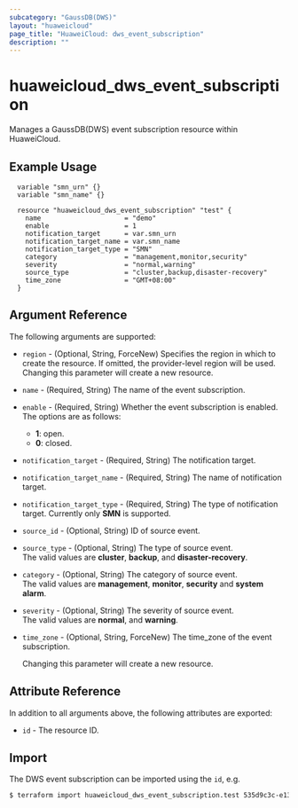 ```yaml
---
subcategory: "GaussDB(DWS)"
layout: "huaweicloud"
page_title: "HuaweiCloud: dws_event_subscription"
description: ""
---
```


# huaweicloud_dws_event_subscription

Manages a GaussDB(DWS) event subscription resource within HuaweiCloud.  

## Example Usage

```hcl
  variable "smn_urn" {}
  variable "smn_name" {}

  resource "huaweicloud_dws_event_subscription" "test" {
    name                     = "demo"
    enable                   = 1
    notification_target      = var.smn_urn
    notification_target_name = var.smn_name
    notification_target_type = "SMN"
    category                 = "management,monitor,security"
    severity                 = "normal,warning"
    source_type              = "cluster,backup,disaster-recovery"
    time_zone                = "GMT+08:00"
  }
```

## Argument Reference

The following arguments are supported:

* `region` - (Optional, String, ForceNew) Specifies the region in which to create the resource.
  If omitted, the provider-level region will be used. Changing this parameter will create a new resource.

* `name` - (Required, String) The name of the event subscription.

* `enable` - (Required, String) Whether the event subscription is enabled.  
  The options are as follows:
    + **1**: open.
    + **0**: closed.

* `notification_target` - (Required, String) The notification target.  

* `notification_target_name` - (Required, String) The name of notification target.  

* `notification_target_type` - (Required, String) The type of notification target. Currently only **SMN** is supported.

* `source_id` - (Optional, String) ID of source event.

* `source_type` - (Optional, String) The type of source event.  
  The valid values are **cluster**, **backup**, and **disaster-recovery**.

* `category` - (Optional, String) The category of source event.  
  The valid values are **management**, **monitor**, **security** and **system alarm**.

* `severity` - (Optional, String) The severity of source event.  
  The valid values are **normal**, and **warning**.

* `time_zone` - (Optional, String, ForceNew) The time_zone of the event subscription.  

  Changing this parameter will create a new resource.

## Attribute Reference

In addition to all arguments above, the following attributes are exported:

* `id` - The resource ID.

## Import

The DWS event subscription can be imported using the `id`, e.g.

```bash
$ terraform import huaweicloud_dws_event_subscription.test 535d9c3c-e135-4a6f-bcbf-4db51446f471
```
